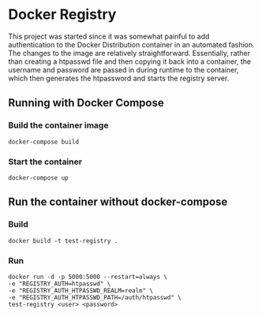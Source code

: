 # Docker Registry

This project was started since it was somewhat painful to add authentication to the Docker Distribution container in an automated fashion. The changes to the image are relatively straightforward. Essentially, rather than creating a htpasswd file and then copying it back into a container, the username and password are passed in during runtime to the container, which then generates the htpassword and starts the registry server. 

## Running with Docker Compose


### Build the container image

`docker-compose build`

### Start the container

`docker-compose up`

## Run the container without docker-compose

### Build

`docker build -t test-registry .`

### Run

```
docker run -d -p 5000:5000 --restart=always \
-e "REGISTRY_AUTH=htpasswd" \
-e "REGISTRY_AUTH_HTPASSWD_REALM=realm" \
-e "REGISTRY_AUTH_HTPASSWD_PATH=/auth/htpasswd" \
test-registry <user> <password>
```

